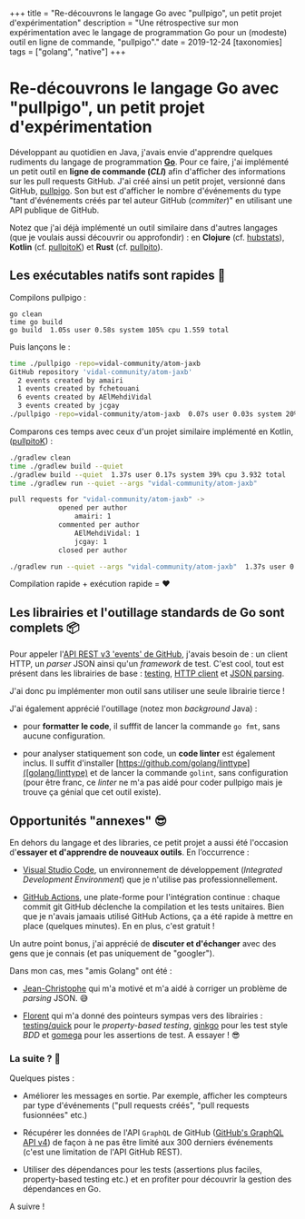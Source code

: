 +++
title = "Re-découvrons le langage Go avec \"pullpigo\", un petit projet d'expérimentation"
description = "Une rétrospective sur mon expérimentation avec le langage de programmation Go pour un (modeste) outil en ligne de commande, \"pullpigo\"."
date = 2019-12-24
[taxonomies]
tags = ["golang", "native"]
+++
# Re-découvrons le langage Go avec "pullpigo", un petit projet d'expérimentation

Développant au quotidien en Java, j'avais envie d'apprendre quelques rudiments du langage de programmation __[Go](https://golang.org/)__.
Pour ce faire, j'ai implémenté un petit outil en __ligne de commande (_CLI_)__ afin d'afficher des informations sur les pull requests GitHub.
J'ai créé ainsi un petit projet, versionné dans GitHub, [pullpigo](https://github.com/nicokosi/pullpigo). Son but
est d'afficher le nombre d'événements du type "tant d'événements créés par tel auteur GitHub (_commiter_)" en utilisant une API publique de GitHub.

Notez que j'ai déjà implémenté un outil similaire dans d'autres langages (que je voulais aussi découvrir ou approfondir) : en __Clojure__ (cf. [hubstats](https://github.com/nicokosi/hubstats)), __Kotlin__ (cf. [pullpitoK](https://github.com/nicokosi/pullpitoK)) et __Rust__ (cf. [pullpito](https://github.com/nicokosi/pullpito)).

## Les exécutables natifs sont rapides 🚀

Compilons pullpigo :

```
go clean
time go build
go build  1.05s user 0.58s system 105% cpu 1.559 total
```
Puis lançons le :
```bash
time ./pullpigo -repo=vidal-community/atom-jaxb
GitHub repository 'vidal-community/atom-jaxb'
  2 events created by amairi
  1 events created by fchetouani
  6 events created by AElMehdiVidal
  3 events created by jcgay
./pullpigo -repo=vidal-community/atom-jaxb  0.07s user 0.03s system 20% cpu 0.482 total
```

Comparons ces temps avec ceux d'un projet similaire implémenté en Kotlin, ([pullpitoK](https://github.com/nicokosi/pullpitoK/)) :
```bash
./gradlew clean
time ./gradlew build --quiet
./gradlew build --quiet  1.37s user 0.17s system 39% cpu 3.932 total
time ./gradlew run --quiet --args "vidal-community/atom-jaxb"

pull requests for "vidal-community/atom-jaxb" ->
            opened per author
                amairi: 1
            commented per author
                AElMehdiVidal: 1
                jcgay: 1
            closed per author

./gradlew run --quiet --args "vidal-community/atom-jaxb"  1.37s user 0.18s system 62% cpu 2.473 total
```
Compilation rapide + exécution rapide = ❤️

## Les librairies et l'outillage standards de Go sont complets 📦

Pour appeler l'[API REST v3 'events' de GitHub](https://developer.github.com/v3/activity/events/), j'avais besoin de : un client HTTP, un _parser_ JSON ainsi qu'un _framework_ de test. C'est cool, tout est présent dans les librairies de base : [testing](https://golang.org/pkg/testing/), [HTTP client](https://golang.org/pkg/net/http/) et [JSON parsing](https://golang.org/pkg/encoding/json/).

J'ai donc pu implémenter mon outil sans utiliser une seule librairie tierce !

J'ai également apprécié l'outillage (notez mon _background_ Java) :

- pour __formatter le code__, il sufffit de lancer la commande `go fmt`, sans aucune configuration.

- pour analyser statiquement son code, un __code linter__ est également inclus. Il suffit d'installer [https://github.com/golang/linttype]([golang/linttype) et de lancer la commande `golint`, sans configuration (pour être franc, ce _linter_ ne m'a pas aidé pour coder pullpigo mais je trouve ça génial que cet outil existe).

## Opportunités "annexes" 😎

En dehors du langage et des libraries, ce petit projet a aussi été l'occasion d'**essayer et d'apprendre de nouveaux outils**. En l’occurrence :

- [Visual Studio Code](https://code.visualstudio.com/), un environnement de développement (_Integrated Development Environment_) que je n'utilise pas professionnellement.

- [GitHub Actions](https://github.com/features/actions), une plate-forme pour l'intégration continue : chaque commit git GitHub déclenche la compilation et les tests unitaires. Bien que je n'avais jamaais utilisé GitHub Actions, ça a été rapide à mettre en place (quelques minutes). En en plus, c'est gratuit !

Un autre point bonus, j'ai apprécié de **discuter et d'échanger** avec des gens que je connais (et pas uniquement de "googler").

Dans mon cas, mes "amis Golang" ont été :

- [Jean-Christophe](https://github.com/jcgay/) qui m'a motivé et m'a aidé à corriger un problème de _parsing_ JSON. 😅

- [Florent](https://github.com/fbiville) qui m'a donné des pointeurs sympas vers des librairies : [testing/quick](https://golang.org/pkg/testing/quick/) pour le _property-based testing_, [ginkgo](https://github.com/onsi/ginkgo) pour les test style _BDD_ et [gomega](https://github.com/onsi/gomega) pour les assertions de test. A essayer ! 😎

### La suite ? 🔮

Quelques pistes :

- Améliorer les messages en sortie. Par exemple, afficher les compteurs par type d'événements ("pull requests créés", "pull requests fusionnées" etc.)

- Récupérer les données de l'API `GraphQL` de GitHub ([GitHub's GraphQL API v4](https://developer.github.com/v4/)) de façon à ne pas être limité aux 300 derniers événements (c'est une limitation de l'API GitHub REST).

- Utiliser des dépendances pour les tests (assertions plus faciles, property-based testing etc.) et en profiter pour découvrir la gestion des dépendances en Go.

A suivre !
